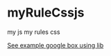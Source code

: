 # myRuleCssjs
my js my rules css

[See example google box using lib](https://viniceosm.github.io/myRuleCssjs/example-box-google.html)

